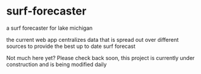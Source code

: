 # surf-forecaster
a surf forecaster for lake michigan


the current web app centralizes data that is spread out over different sources to provide the best up to date surf forecast

Not much here yet? Please check back soon, this project is currently under construction and is being modified daily
